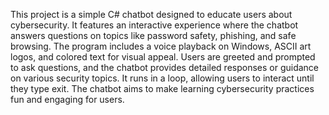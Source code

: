 This project is a simple C# chatbot designed to educate users about cybersecurity. It features an interactive experience where the chatbot answers questions on topics like password safety, phishing, and safe browsing. The program includes a voice playback on Windows, ASCII art logos, and colored text for visual appeal. Users are greeted and prompted to ask questions, and the chatbot provides detailed responses or guidance on various security topics. It runs in a loop, allowing users to interact until they type exit. The chatbot aims to make learning cybersecurity practices fun and engaging for users.
